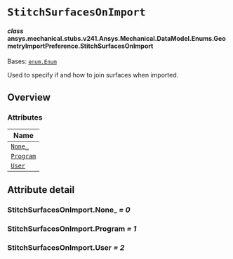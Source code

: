 <!-- vale off -->

<a id="stitchsurfacesonimport"></a>

# `StitchSurfacesOnImport`

<a id="ansys.mechanical.stubs.v241.Ansys.Mechanical.DataModel.Enums.GeometryImportPreference.StitchSurfacesOnImport"></a>

#### *class* ansys.mechanical.stubs.v241.Ansys.Mechanical.DataModel.Enums.GeometryImportPreference.StitchSurfacesOnImport

Bases: [`enum.Enum`](https://docs.python.org/3/library/enum.html#enum.Enum)

Used to specify if and how to join surfaces when imported.

<!-- !! processed by numpydoc !! -->

<a id="overview"></a>

## Overview

### Attributes

| Name |
| ---------------------------------------------- |
| [`None_`](#StitchSurfacesOnImport.None_) |
| [`Program`](#StitchSurfacesOnImport.Program) |
| [`User`](#StitchSurfacesOnImport.User) |

<a id="attribute-detail"></a>

## Attribute detail

<a id="StitchSurfacesOnImport.None_"></a>

### StitchSurfacesOnImport.None_ *= 0*

<a id="StitchSurfacesOnImport.Program"></a>

### StitchSurfacesOnImport.Program *= 1*

<a id="StitchSurfacesOnImport.User"></a>

### StitchSurfacesOnImport.User *= 2*

<!-- vale on -->
